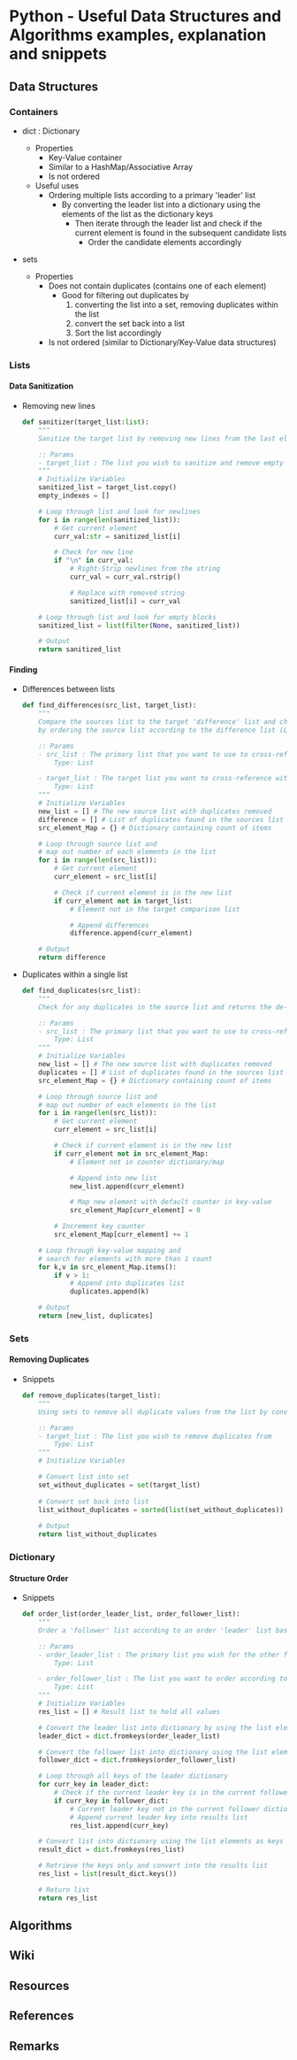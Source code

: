 # Python - Useful Data Structures and Algorithms examples, explanation and snippets

## Data Structures
### Containers
- dict : Dictionary
    - Properties
        - Key-Value container
        - Similar to a HashMap/Associative Array
        - Is not ordered
    - Useful uses
        - Ordering multiple lists according to a primary 'leader' list
            - By converting the leader list into a dictionary using the elements of the list as the dictionary keys
                - Then iterate through the leader list and check if the current element is found in the subsequent candidate lists
                    - Order the candidate elements accordingly

- sets
    - Properties
        - Does not contain duplicates (contains one of each element)
            - Good for filtering out duplicates by 
                1. converting the list into a set, removing duplicates within the list
                2. convert the set back into a list
                3. Sort the list accordingly
        - Is not ordered (similar to Dictionary/Key-Value data structures)

### Lists
#### Data Sanitization
- Removing new lines
    ```python
    def sanitizer(target_list:list):
        """
        Sanitize the target list by removing new lines from the last element (if exists)

        :: Params
        - target_list : The list you wish to sanitize and remove empty elements from
        """
        # Initialize Variables
        sanitized_list = target_list.copy()
        empty_indexes = []

        # Loop through list and look for newlines
        for i in range(len(sanitized_list)):
            # Get current element
            curr_val:str = sanitized_list[i]

            # Check for new line
            if "\n" in curr_val:
                # Right-Strip newlines from the string
                curr_val = curr_val.rstrip()

                # Replace with removed string
                sanitized_list[i] = curr_val

        # Loop through list and look for empty blocks
        sanitized_list = list(filter(None, sanitized_list))

        # Output
        return sanitized_list
    ```

#### Finding
- Differences between lists
    ```python
    def find_differences(src_list, target_list):
        """
        Compare the sources list to the target 'difference' list and check if there are any missing elements that are found in the sources (primary) list but not in the difference (target) list
        by ordering the source list according to the difference list (List that you want to find the missing elements from) based on the element 'keys' order

        :: Params
        - src_list : The primary list that you want to use to cross-reference the missing elements from the difference list
            Type: List

        - target_list : The target list you want to cross-reference with the source list
            Type: List
        """
        # Initialize Variables
        new_list = [] # The new source list with duplicates removed
        difference = [] # List of duplicates found in the sources list
        src_element_Map = {} # Dictionary containing count of items

        # Loop through source list and 
        # map out number of each elements in the list
        for i in range(len(src_list)):
            # Get current element
            curr_element = src_list[i]

            # Check if current element is in the new list
            if curr_element not in target_list:
                # Element not in the target comparison list

                # Append differences
                difference.append(curr_element)

        # Output
        return difference
    ```

- Duplicates within a single list
    ```python
    def find_duplicates(src_list):
        """
        Check for any duplicates in the source list and returns the de-duplicated list, and the duplicates list

        :: Params
        - src_list : The primary list that you want to use to cross-reference the missing elements from the difference list
            Type: List
        """
        # Initialize Variables
        new_list = [] # The new source list with duplicates removed
        duplicates = [] # List of duplicates found in the sources list
        src_element_Map = {} # Dictionary containing count of items

        # Loop through source list and 
        # map out number of each elements in the list
        for i in range(len(src_list)):
            # Get current element
            curr_element = src_list[i]

            # Check if current element is in the new list
            if curr_element not in src_element_Map:
                # Element not in counter dictionary/map

                # Append into new list
                new_list.append(curr_element)

                # Map new element with default counter in key-value
                src_element_Map[curr_element] = 0

            # Increment key counter
            src_element_Map[curr_element] += 1

        # Loop through key-value mapping and 
        # search for elements with more than 1 count
        for k,v in src_element_Map.items():
            if v > 1:
                # Append into duplicates list
                duplicates.append(k)

        # Output
        return [new_list, duplicates]
    ```

### Sets
#### Removing Duplicates
- Snippets
    ```python
    def remove_duplicates(target_list):
        """
        Using sets to remove all duplicate values from the list by converting it into a set

        :: Params
        - target_list : The list you wish to remove duplicates from
            Type: List
        """
        # Initialize Variables

        # Convert list into set
        set_without_duplicates = set(target_list)
        
        # Convert set back into list
        list_without_duplicates = sorted(list(set_without_duplicates))
        
        # Output
        return list_without_duplicates
    ```

### Dictionary
#### Structure Order
- Snippets
    ```python
    def order_list(order_leader_list, order_follower_list):
        """
        Order a 'follower' list according to an order 'leader' list based on the element 'keys' order

        :: Params
        - order_leader_list : The primary list you wish for the other follower lists to base its element order to
            Type: List

        - order_follower_list : The list you want to order according to the leader list
            Type: List
        """
        # Initialize Variables
        res_list = [] # Result list to hold all values

        # Convert the leader list into dictionary by using the list elements as keys to follow
        leader_dict = dict.fromkeys(order_leader_list) 

        # Convert the follower list into dictionary using the list elements as keys to follow
        follower_dict = dict.fromkeys(order_follower_list)

        # Loop through all keys of the leader dictionary
        for curr_key in leader_dict:
            # Check if the current leader key is in the current follower dictionary
            if curr_key in follower_dict:
                # Current leader key not in the current follower dictionary
                # Append current leader key into results list
                res_list.append(curr_key)

        # Convert list into dictionary using the list elements as keys to remove duplicates
        result_dict = dict.fromkeys(res_list)

        # Retrieve the keys only and convert into the results list
        res_list = list(result_dict.keys())

        # Return list
        return res_list
    ```


## Algorithms

## Wiki

## Resources

## References

## Remarks

